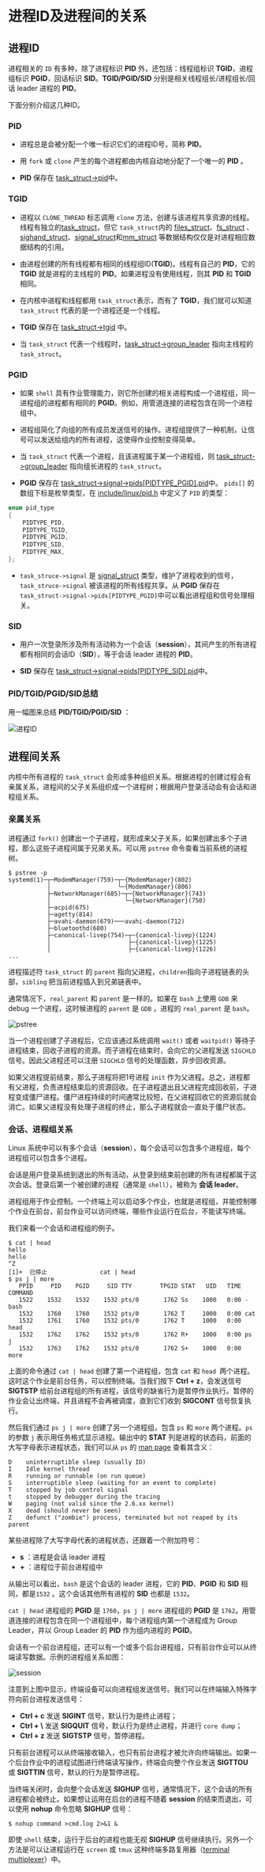 
# 进程ID及进程间的关系

## 进程ID

进程相关的 `ID` 有多种，除了进程标识 **PID** 外，还包括：线程组标识 **TGID**，进程组标识 **PGID**，回话标识 **SID**。**TGID/PGID/SID** 分别是相关线程组长/进程组长/回话 leader 进程的 **PID**。

下面分别介绍这几种ID。

### PID

*  进程总是会被分配一个唯一标识它们的进程ID号，简称 **PID**。

*  用 `fork` 或 `clone` 产生的每个进程都由内核自动地分配了一个唯一的 **PID** 。

* **PID** 保存在 [task_struct->pid](https://github.com/torvalds/linux/blob/8bb7eca972ad531c9b149c0a51ab43a417385813/include/linux/sched.h?_pjax=%23js-repo-pjax-container%2C%20div%5Bitemtype%3D%22http%3A%2F%2Fschema.org%2FSoftwareSourceCode%22%5D%20main%2C%20%5Bdata-pjax-container%5D#L943)中。

### TGID

*  进程以 `CLONE_THREAD` 标志调用 `clone` 方法，创建与该进程共享资源的线程。线程有独立的[task_struct](https://github.com/torvalds/linux/blob/8bb7eca972ad531c9b149c0a51ab43a417385813/include/linux/sched.h?_pjax=%23js-repo-pjax-container%2C%20div%5Bitemtype%3D%22http%3A%2F%2Fschema.org%2FSoftwareSourceCode%22%5D%20main%2C%20%5Bdata-pjax-container%5D#L723)，但它 `task_struct`内的 [files_struct](https://github.com/torvalds/linux/blob/8bb7eca972ad531c9b149c0a51ab43a417385813/include/linux/sched.h?_pjax=%23js-repo-pjax-container%2C%20div%5Bitemtype%3D%22http%3A%2F%2Fschema.org%2FSoftwareSourceCode%22%5D%20main%2C%20%5Bdata-pjax-container%5D#L1070)、[fs_struct](https://github.com/torvalds/linux/blob/8bb7eca972ad531c9b149c0a51ab43a417385813/include/linux/sched.h?_pjax=%23js-repo-pjax-container%2C%20div%5Bitemtype%3D%22http%3A%2F%2Fschema.org%2FSoftwareSourceCode%22%5D%20main%2C%20%5Bdata-pjax-container%5D#L1067) 、[sighand_struct](https://github.com/torvalds/linux/blob/8bb7eca972ad531c9b149c0a51ab43a417385813/include/linux/sched.h?_pjax=%23js-repo-pjax-container%2C%20div%5Bitemtype%3D%22http%3A%2F%2Fschema.org%2FSoftwareSourceCode%22%5D%20main%2C%20%5Bdata-pjax-container%5D#L1081)、[signal_struct](https://github.com/torvalds/linux/blob/8bb7eca972ad531c9b149c0a51ab43a417385813/include/linux/sched.h?_pjax=%23js-repo-pjax-container%2C%20div%5Bitemtype%3D%22http%3A%2F%2Fschema.org%2FSoftwareSourceCode%22%5D%20main%2C%20%5Bdata-pjax-container%5D#L1080)和[mm_struct](https://github.com/torvalds/linux/blob/8bb7eca972ad531c9b149c0a51ab43a417385813/include/linux/sched.h?_pjax=%23js-repo-pjax-container%2C%20div%5Bitemtype%3D%22http%3A%2F%2Fschema.org%2FSoftwareSourceCode%22%5D%20main%2C%20%5Bdata-pjax-container%5D#L857) 等数据结构仅仅是对进程相应数据结构的引用。

* 由进程创建的所有线程都有相同的线程组ID(**TGID**)。线程有自己的 **PID**，它的**TGID** 就是进程的主线程的 **PID**。如果进程没有使用线程，则其 **PID** 和 **TGID** 相同。

* 在内核中进程和线程都用 `task_struct`表示，而有了 **TGID**，我们就可以知道 `task_struct` 代表的是一个进程还是一个线程。

* **TGID** 保存在 [task_struct->tgid](https://github.com/torvalds/linux/blob/8bb7eca972ad531c9b149c0a51ab43a417385813/include/linux/sched.h?_pjax=%23js-repo-pjax-container%2C%20div%5Bitemtype%3D%22http%3A%2F%2Fschema.org%2FSoftwareSourceCode%22%5D%20main%2C%20%5Bdata-pjax-container%5D#L944) 中。

* 当 `task_struct` 代表一个线程时，[task_struct->group_leader](https://github.com/torvalds/linux/blob/8bb7eca972ad531c9b149c0a51ab43a417385813/include/linux/sched.h?_pjax=%23js-repo-pjax-container%2C%20div%5Bitemtype%3D%22http%3A%2F%2Fschema.org%2FSoftwareSourceCode%22%5D%20main%2C%20%5Bdata-pjax-container%5D#L967) 指向主线程的 `task_struct`。

### PGID

* 如果 `shell` 具有作业管理能力，则它所创建的相关进程构成一个进程组，同一进程组的进程都有相同的 **PGID**。例如，用管道连接的进程包含在同一个进程组中。

* 进程组简化了向组的所有成员发送信号的操作。进程组提供了一种机制，让信号可以发送给组内的所有进程，这使得作业控制变得简单。

* 当 `task_struct` 代表一个进程，且该进程属于某一个进程组，则 [task_struct->group_leader](https://github.com/torvalds/linux/blob/8bb7eca972ad531c9b149c0a51ab43a417385813/include/linux/sched.h?_pjax=%23js-repo-pjax-container%2C%20div%5Bitemtype%3D%22http%3A%2F%2Fschema.org%2FSoftwareSourceCode%22%5D%20main%2C%20%5Bdata-pjax-container%5D#L967) 指向组长进程的 `task_struct`。

* **PGID** 保存在 [task_struct->signal->pids[PIDTYPE_PGID].pid](https://github.com/torvalds/linux/blob/8bb7eca972ad531c9b149c0a51ab43a417385813/include/linux/sched/signal.h?_pjax=%23js-repo-pjax-container%2C%20div%5Bitemtype%3D%22http%3A%2F%2Fschema.org%2FSoftwareSourceCode%22%5D%20main%2C%20%5Bdata-pjax-container%5D#L153)中。 `pids[]` 的数组下标是枚举类型，在 [include/linux/pid.h](https://github.com/torvalds/linux/blob/v5.15/include/linux/pid.h) 中定义了 `PID` 的类型：

```c
enum pid_type
{
	PIDTYPE_PID,
	PIDTYPE_TGID,
	PIDTYPE_PGID,
	PIDTYPE_SID,
	PIDTYPE_MAX,
};
```

* `task_struce->signal` 是 [signal_struct](https://github.com/torvalds/linux/blob/8bb7eca972ad531c9b149c0a51ab43a417385813/include/linux/sched/signal.h?_pjax=%23js-repo-pjax-container%2C%20div%5Bitemtype%3D%22http%3A%2F%2Fschema.org%2FSoftwareSourceCode%22%5D%20main%2C%20%5Bdata-pjax-container%5D#L82) 类型，维护了进程收到的信号，`task_struce->signal` 被该进程的所有线程共享。从 **PGID** 保存在 `task_struct->signal->pids[PIDTYPE_PGID]`中可以看出进程组和信号处理相关。


### SID

* 用户一次登录所涉及所有活动称为一个会话（**session**），其间产生的所有进程都有相同的会话ID（**SID**），等于会话 leader 进程的  **PID**。

* **SID** 保存在 [task_struct->signal->pids[PIDTYPE_SID].pid](https://github.com/torvalds/linux/blob/8bb7eca972ad531c9b149c0a51ab43a417385813/include/linux/sched/signal.h?_pjax=%23js-repo-pjax-container%2C%20div%5Bitemtype%3D%22http%3A%2F%2Fschema.org%2FSoftwareSourceCode%22%5D%20main%2C%20%5Bdata-pjax-container%5D#L153)中。

### **PID/TGID/PGID/SID**总结

用一幅图来总结 **PID/TGID/PGID/SID** ：

![进程ID](./media/pid/pid.png)

## 进程间关系

内核中所有进程的 `task_struct` 会形成多种组织关系。根据进程的创建过程会有亲属关系，进程间的父子关系组织成一个进程树；根据用户登录活动会有会话和进程组关系。

### 亲属关系

进程通过 `fork()` 创建出一个子进程，就形成来父子关系，如果创建出多个子进程，那么这些子进程间属于兄弟关系。可以用 `pstree` 命令查看当前系统的进程树。

```
$ pstree -p
systemd(1)─┬─ModemManager(759)─┬─{ModemManager}(802)
           │                   └─{ModemManager}(806)
           ├─NetworkManager(685)─┬─{NetworkManager}(743)
           │                     └─{NetworkManager}(750)
           ├─acpid(675)
           ├─agetty(814)
           ├─avahi-daemon(679)───avahi-daemon(712)
           ├─bluetoothd(680)
           ├─canonical-livep(754)─┬─{canonical-livep}(1224)
           │                      ├─{canonical-livep}(1225)
           │                      ├─{canonical-livep}(1226)
...
```

进程描述符 `task_struct` 的 `parent` 指向父进程，`children`指向子进程链表的头部，`sibling` 把当前进程插入到兄弟链表中。

通常情况下，`real_parent` 和 `parent` 是一样的。如果在 `bash` 上使用 `GDB` 来 debug 一个进程，这时候进程的 `parent` 是  `GDB` ，进程的 `real_parent` 是 `bash`。

![pstree](./media/pid/pstree.png)

当一个进程创建了子进程后，它应该通过系统调用 `wait()` 或者 `waitpid()` 等待子进程结束，回收子进程的资源。而子进程在结束时，会向它的父进程发送 `SIGCHLD` 信号。因此父进程还可以注册 `SIGCHLD` 信号的处理函数，异步回收资源。

如果父进程提前结束，那么子进程将把1号进程 `init` 作为父进程。总之，进程都有父进程，负责进程结束后的资源回收。在子进程退出且父进程完成回收前，子进程变成僵尸进程。僵尸进程持续的时间通常比较短，在父进程回收它的资源后就会消亡。如果父进程没有处理子进程的终止，那么子进程就会一直处于僵尸状态。

### 会话、进程组关系

Linux 系统中可以有多个会话（**session**），每个会话可以包含多个进程组，每个进程组可以包含多个进程。

会话是用户登录系统到退出的所有活动，从登录到结束前创建的所有进程都属于这次会话。登录后第一个被创建的进程（通常是 `shell`），被称为 **会话 leader**。

进程组用于作业控制。一个终端上可以启动多个作业，也就是进程组，并能控制哪个作业在前台，前台作业可以访问终端，哪些作业运行在后台，不能读写终端。

我们来看一个会话和进程组的例子。

```
$ cat | head
hello
hello
^Z
[1]+  已停止               cat | head
$ ps j | more
   PPID     PID    PGID     SID TTY        TPGID STAT   UID   TIME COMMAND
   1522    1532    1532    1532 pts/0       1762 Ss    1000   0:00 -bash
   1532    1760    1760    1532 pts/0       1762 T     1000   0:00 cat
   1532    1761    1760    1532 pts/0       1762 T     1000   0:00 head
   1532    1762    1762    1532 pts/0       1762 R+    1000   0:00 ps j
   1532    1763    1762    1532 pts/0       1762 S+    1000   0:00 more
```

上面的命令通过 `cat | head` 创建了第一个进程组，包含 `cat` 和 `head `两个进程。这时这个作业是前台任务，可以控制终端。当我们按下 **Ctrl + z**，会发送信号 **SIGTSTP** 给前台进程组的所有进程，该信号的缺省行为是暂停作业执行。暂停的作业会让出终端，并且进程不会再被调度，直到它们收到 **SIGCONT** 信号恢复执行。

然后我们通过 `ps j | more` 创建了另一个进程组，包含 `ps` 和 `more` 两个进程。`ps` 的参数 `j` 表示用任务格式显示进程。输出中的 **STAT** 列是进程的状态码，前面的大写字母表示进程状态，我们可以从 `ps` 的 [man page](https://man7.org/linux/man-pages/man1/ps.1.html) 查看其含义：

```
D    uninterruptible sleep (usually IO)
I    Idle kernel thread
R    running or runnable (on run queue)
S    interruptible sleep (waiting for an event to complete)
T    stopped by job control signal
t    stopped by debugger during the tracing
W    paging (not valid since the 2.6.xx kernel)
X    dead (should never be seen)
Z    defunct ("zombie") process, terminated but not reaped by its parent
```

某些进程除了大写字母代表的进程状态，还跟着一个附加符号：

* **s** ：进程是会话 leader 进程
* **+** ：进程位于前台进程组中

从输出可以看出，`bash` 是这个会话的 leader 进程，它的 **PID**、**PGID** 和 **SID** 相同，都是`1532` 。这个会话其他所有进程的 **SID** 也都是 `1532`。

`cat | head` 进程组的 **PGID** 是 `1760`，`ps j | more` 进程组的  **PGID** 是 `1762`。用管道连接的进程包含在同一个进程组中，每个进程组内第一个进程成为 Group Leader，并以 Group Leader 的 **PID** 作为组内进程的 **PGID**。

会话有一个前台进程组，还可以有一个或多个后台进程组，只有前台作业可以从终端读写数据。示例的进程组关系如图：

![session](./media/pid/session.png)

注意到上图中显示，终端设备可以向进程组发送信号。我们可以在终端输入特殊字符向前台进程发送信号：

* **Ctrl + c** 发送 **SIGINT** 信号，默认行为是终止进程；
* **Ctrl + \\** 发送 **SIGQUIT** 信号，默认行为是终止进程，并进行 `core dump`；
* **Ctrl + z** 发送 **SIGTSTP** 信号，暂停进程。

只有前台进程可以从终端接收输入，也只有前台进程才被允许向终端输出。如果一个后台作业中的进程试图进行终端读写操作，终端会向整个作业发送 **SIGTTOU** 或 **SIGTTIN** 信号，默认的行为是暂停进程。

当终端关闭时，会向整个会话发送 **SIGHUP** 信号，通常情况下，这个会话的所有进程都会被终止。如果想让运用在后台的进程不随着 **session** 的结束而退出，可以使用 **nohup** 命令忽略 **SIGHUP** 信号：

```
$ nohup command >cmd.log 2>&1 &
```

即使 `shell` 结束，运行于后台的进程也能无视  **SIGHUP**  信号继续执行。另外一个方法是可以让进程运行在  `screen` 或 `tmux` 这种终端多路复用器（[terminal multiplexer](https://en.wikipedia.org/wiki/Terminal_multiplexer)）中。

